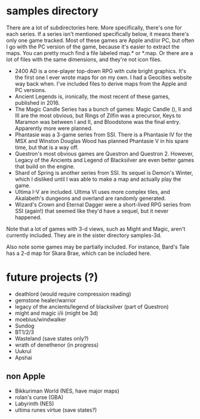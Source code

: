 # samples directory

There are a lot of subdirectories here. More specifically, there's one for each series. If a series isn't mentioned specifically below, it means there's only one game tracked. Most of these games are Apple and/or PC, but often I go with the PC version of the game, because it's easier to extract the maps. You can pretty much find a file labeled map.* or *.map. Or there are a lot of files with the same dimensions, and they're not icon files.

* 2400 AD is a one-player top-down RPG with cute bright graphics. It's the first one I ever wrote maps for on my own. I had a Geocities website way back when. I've included files to derive maps from the Apple and PC versions.
* Ancient Legends is, ironically, the most recent of these games, published in 2016.
* The Magic Candle Series has a bunch of games: Magic Candle (), II and III are the most obvious, but Rings of Zilfin was a precursor, Keys to Maramon was between I and II, and Bloodstone was the final entry. Apparently more were planned.
* Phantasie was a 3-game series from SSI. There is a Phantasie IV for the MSX and Winston Douglas Wood has planned Phantasie V in his spare time, but that is a way off.
* Questron's most obvious games are Questron and Questron 2. However, Legacy of the Ancients and Legend of Blacksilver are even better games that build on the engine.
* Shard of Spring is another series from SSI. Its sequel is Demon's Winter, which I disliked until I was able to make a map and actually play the game.
* Ultima I-V are included. Ultima VI uses more complex tiles, and Akalabeth's dungeons and overland are randomly generated.
* Wizard's Crown and Eternal Dagger were a short-lived RPG series from SSI (again!) that seemed like they'd have a sequel, but it never happened.

Note that a lot of games with 3-d views, such as Might and Magic, aren't currently included. They are in the sister directory samples-3d.

Also note some games may be partially included. For instance, Bard's Tale has a 2-d map for Skara Brae, which can be included here.

# future projects (?)

* deathlord (would require compression reading)
* gemstone healer/warrior
* legacy of the ancients/legend of blacksilver (part of Questron)
* might and magic i/ii (might be 3d)
* moebius/windwalker
* Sundog
* BT1/2/3
* Wasteland (save states only?)
* wrath of denethenor (in progress)
* Uukrul
* Apshai

## non Apple

* Bikkuriman World (NES, have major maps)
* rolan's curse (GBA)
* Labyrinth (NES)
* ultima runes virtue (save states?)
